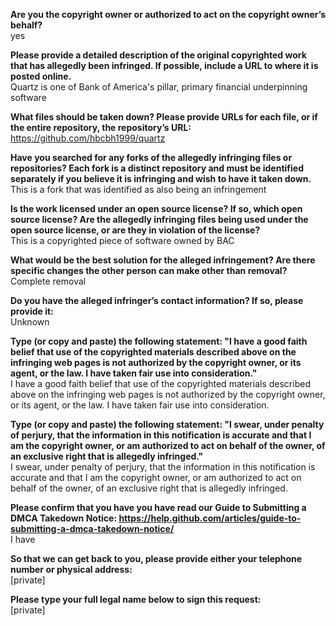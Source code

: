 **Are you the copyright owner or authorized to act on the copyright owner’s behalf?**  
yes

**Please provide a detailed description of the original copyrighted work that has allegedly been infringed. If possible, include a URL to where it is posted online.**  
Quartz is one of Bank of America's pillar, primary financial underpinning software

**What files should be taken down? Please provide URLs for each file, or if the entire repository, the repository’s URL:**  
https://github.com/hbcbh1999/quartz

**Have you searched for any forks of the allegedly infringing files or repositories? Each fork is a distinct repository and must be identified separately if you believe it is infringing and wish to have it taken down.**  
This is a fork that was identified as also being an infringement

**Is the work licensed under an open source license? If so, which open source license? Are the allegedly infringing files being used under the open source license, or are they in violation of the license?**  
This is a copyrighted piece of software owned by BAC

**What would be the best solution for the alleged infringement? Are there specific changes the other person can make other than removal?**  
Complete removal

**Do you have the alleged infringer’s contact information? If so, please provide it:**  
Unknown

**Type (or copy and paste) the following statement: "I have a good faith belief that use of the copyrighted materials described above on the infringing web pages is not authorized by the copyright owner, or its agent, or the law. I have taken fair use into consideration."**  
I have a good faith belief that use of the copyrighted materials described above on the infringing web pages is not authorized by the copyright owner, or its agent, or the law. I have taken fair use into consideration.

**Type (or copy and paste) the following statement: "I swear, under penalty of perjury, that the information in this notification is accurate and that I am the copyright owner, or am authorized to act on behalf of the owner, of an exclusive right that is allegedly infringed."**  
I swear, under penalty of perjury, that the information in this notification is accurate and that I am the copyright owner, or am authorized to act on behalf of the owner, of an exclusive right that is allegedly infringed.

**Please confirm that you have you have read our Guide to Submitting a DMCA Takedown Notice: https://help.github.com/articles/guide-to-submitting-a-dmca-takedown-notice/**  
I have

**So that we can get back to you, please provide either your telephone number or physical address:**  
[private]

**Please type your full legal name below to sign this request:**  
[private]

